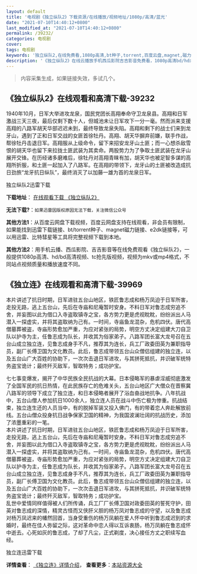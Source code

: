 ```yaml
---
layout: default
title: '电视剧《独立纵队2》下载资源/在线播放/视频地址/1080p/高清/蓝光'
date: "2021-07-10T14:40:12+0800"
last_modified_at: "2021-07-10T14:40:12+0800"
permalink: /39232/
categories: 电视剧
cover:
tags: 电视剧
keywords: '独立纵队2,在线免费看,1080p高清,bt种子,torrent,百度云盘,magnet,磁力链,迅雷下载资源'
description: '《独立纵队2》在线云播放手机西瓜影院吉吉影音免费看，1080p高清bd/hd未删减完整版和tc抢先枪版，mkv/mp4格式，附带bt/torrent种子、magnet/磁力链、百度云盘、网盘资源迅雷下载链接'
---
```


>内容采集生成，如果链接失效，多试几个。


## 《独立纵队2》在线观看和高清下载-39232

1940年10月，日军大举进攻龙泉，国民党团长高翔奉命守卫龙泉县。高翔和日军激战三天三夜，最后仅剩下数十人，但城池未让日军攻下一分一毫。然而派来支援高翔的八路军胡天华部迟迟未到，最终导致龙泉失陷。高翔和剩下的战士们来到龙牙山，遇到了正和日军交战的女匪首徐牡丹。高翔、胡天华摒弃前嫌，联手作战，帮徐牡丹击退日军。高翔服从上级命令，留下来招安龙牙山土匪；而一心想杀敌雪恨的胡天华也留下来拉拢土匪武装为其卖命。两股势力为了争取土匪武装在龙牙山展开交锋。在历经诸多磨难后，徐牡丹对高翔青睐有加，胡天华也被足智多谋的高翔所折服，和土匪一起加入了八路军。在高翔的带领下，龙牙山的土匪被改造成抗日劲旅“龙牙抗日纵队”，最终消灭了以加藤一雄为首的龙泉日军。<!---剧情end--->


独立纵队2迅雷下载

**下载地址**： [在线观看下载 《独立纵队2》](https://www.993dy.com//vod-detail-id-13109.html) 


**无法下载?**：`如果迅雷因版权原因无法下载，关注微信公众号 `

**其他方法1**：从百度云网盘下载视频，百度云网盘支持在线观看，非会员有限制，如果能找到迅雷下载链接、bt/torrent种子、magnet磁力链接、e2dk链接等，可以用迅雷、比特彗星等工具将完整视频下载到本地。

**其他方法2**：用手机云播、西瓜影院、吉吉影音等在线免费观看《独立纵队2》，一般提供1080p高清、hd/bd高清视频、tc抢先版视频，视频为mkv或mp4格式，不同站点视频质量和播放速度不同。


## 《独立连》在线观看和高清下载-39969

本片讲述了抗日时期，日军进驻五台山地区，铁匠鲁志成和杨万凤迫于日军所害，走投无路，逃上五台山，先后在寺庙和尼庵暂时安身。不料日军对鲁志成穷追不舍，并妄图以此为借口入寺盗取镇寺之宝，各方势力更是虎视眈眈，纷纷派出人马潜入一探虚实，并将其盗取纳为己有。一时间，寺庙鱼龙混杂，危机四伏。唐代高僧墓葬被盗，寺庙形势愈加严重，为应对紧张的局势，明空方丈决定组建大刀自卫队以护寺为主，任鲁志成为队长，并收其为俗家弟子。八路军团长富大龙号召在五台山成立独立连，见鲁志成身手不凡，推荐其为连长，兵工厂政委田英为兼职指导员，副厂长傅卫国为文化教员。此后，鲁志成带领五台山众僧侣组建的独立连，以及五台山广大百姓的协助下，一次次击退日军进攻，与其拼死抵抗，并识破军统特务盗宝诡计；最终歼灭敌军，智取特务；成功护宝。</p>七七事变爆发，揭开了中华民族全民抗战的大幕。日本侵略军的暴虐淫威彻底激发了全国军民的抗日热情，在此民族存亡的危难关头，五台山地区广大僧众在晋察冀八路军的领导下成立了独立连，和日本侵略者展开了浴血奋战地抗争。八年抗战中，五台山僧人参加抗日1000余人，独立连人员在战斗中伤亡极为惨重。抗战结束，独立连生还的人员当中，有的脱掉军装又投入佛门，有的带着恋人奔赴解放前线。五台山僧众投身抗日战争保家卫国的精神，为我国波澜壮阔的抗战历史，添加了浓墨重彩的一笔。<br />本片讲述了抗日时期，日军进驻五台山地区，铁匠鲁志成和杨万凤迫于日军所害，走投无路，逃上五台山，先后在寺庙和尼庵暂时安身。不料日军对鲁志成穷追不舍，并妄图以此为借口入寺盗取镇寺之宝，各方势力更是虎视眈眈，纷纷派出人马潜入一探虚实，并将其盗取纳为己有。一时间，寺庙鱼龙混杂，危机四伏。唐代高僧墓葬被盗，寺庙形势愈加严重，为应对紧张的局势，明空方丈决定组建大刀自卫队以护寺为主，任鲁志成为队长，并收其为俗家弟子。八路军团长富大龙号召在五台山成立独立连，见鲁志成身手不凡，推荐其为连长，兵工厂政委田英为兼职指导员，副厂长傅卫国为文化教员。此后，鲁志成带领五台山众僧侣组建的独立连，以及五台山广大百姓的协助下，一次次击退日军进攻，与其拼死抵抗，并识破军统特务盗宝诡计；最终歼灭敌军，智取特务；成功护宝。<br />乱世中爱情同样值得被人们所传诵，兵工厂厂长傅卫国对政委田英的誓死守护，田英对鲁志成的深情，精灵古怪而又侠肝义胆的杨万凤对鲁志成的守望，以及鲁志成对杨万凤迟来的幡然回首，当身受重伤的杨万凤躺在爱人怀中听到鲁志成迟到的求婚时，最终在佳人弥留之际，这对革命中恋人得以互诉衷肠，杨万凤躺在鲁志成怀中逝去。心死如灰的鲁志成，了却了凡尘，正式剃度，决心接任方丈之职续写血经。</p>


独立连迅雷下载

**详情查看**： [《独立连》详情介绍](/movie/39969/)， **查看更多**：[本站资源大全](/movie/t/all/)


